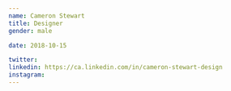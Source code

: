 ```yaml
---
name: Cameron Stewart
title: Designer
gender: male

date: 2018-10-15

twitter: 
linkedin: https://ca.linkedin.com/in/cameron-stewart-design
instagram:
---
```


